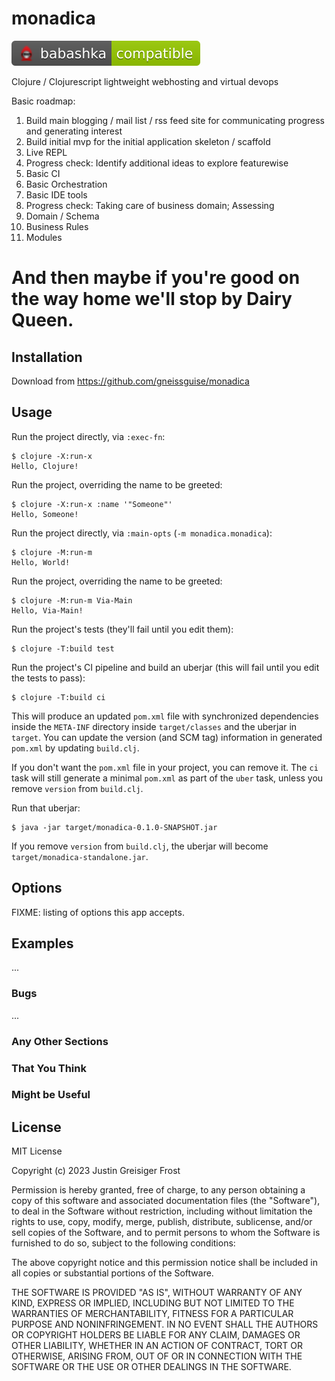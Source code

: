 # monadica
[![bb compatible](https://raw.githubusercontent.com/babashka/babashka/master/logo/badge.svg)](https://babashka.org)

Clojure / Clojurescript lightweight webhosting and virtual devops


Basic roadmap:
1. Build main blogging / mail list / rss feed site for communicating progress and generating interest
2. Build initial mvp for the initial application skeleton / scaffold
3. Live REPL
4. Progress check: Identify additional ideas to explore featurewise
5. Basic CI 
6. Basic Orchestration
7. Basic IDE tools
8. Progress check: Taking care of business domain; Assessing
9. Domain / Schema
10. Business Rules
11. Modules

And then maybe if you're good on the way home we'll stop by Dairy Queen.
==

## Installation

Download from https://github.com/gneissguise/monadica

## Usage

Run the project directly, via `:exec-fn`:

    $ clojure -X:run-x
    Hello, Clojure!

Run the project, overriding the name to be greeted:

    $ clojure -X:run-x :name '"Someone"'
    Hello, Someone!

Run the project directly, via `:main-opts` (`-m monadica.monadica`):

    $ clojure -M:run-m
    Hello, World!

Run the project, overriding the name to be greeted:

    $ clojure -M:run-m Via-Main
    Hello, Via-Main!

Run the project's tests (they'll fail until you edit them):

    $ clojure -T:build test

Run the project's CI pipeline and build an uberjar (this will fail until you edit the tests to pass):

    $ clojure -T:build ci

This will produce an updated `pom.xml` file with synchronized dependencies inside the `META-INF`
directory inside `target/classes` and the uberjar in `target`. You can update the version (and SCM tag)
information in generated `pom.xml` by updating `build.clj`.

If you don't want the `pom.xml` file in your project, you can remove it. The `ci` task will
still generate a minimal `pom.xml` as part of the `uber` task, unless you remove `version`
from `build.clj`.

Run that uberjar:

    $ java -jar target/monadica-0.1.0-SNAPSHOT.jar

If you remove `version` from `build.clj`, the uberjar will become `target/monadica-standalone.jar`.

## Options

FIXME: listing of options this app accepts.

## Examples

...

### Bugs

...

### Any Other Sections
### That You Think
### Might be Useful

## License
MIT License

Copyright (c) 2023 Justin Greisiger Frost

Permission is hereby granted, free of charge, to any person obtaining a copy
of this software and associated documentation files (the "Software"), to deal
in the Software without restriction, including without limitation the rights
to use, copy, modify, merge, publish, distribute, sublicense, and/or sell
copies of the Software, and to permit persons to whom the Software is
furnished to do so, subject to the following conditions:

The above copyright notice and this permission notice shall be included in all
copies or substantial portions of the Software.

THE SOFTWARE IS PROVIDED "AS IS", WITHOUT WARRANTY OF ANY KIND, EXPRESS OR
IMPLIED, INCLUDING BUT NOT LIMITED TO THE WARRANTIES OF MERCHANTABILITY,
FITNESS FOR A PARTICULAR PURPOSE AND NONINFRINGEMENT. IN NO EVENT SHALL THE
AUTHORS OR COPYRIGHT HOLDERS BE LIABLE FOR ANY CLAIM, DAMAGES OR OTHER
LIABILITY, WHETHER IN AN ACTION OF CONTRACT, TORT OR OTHERWISE, ARISING FROM,
OUT OF OR IN CONNECTION WITH THE SOFTWARE OR THE USE OR OTHER DEALINGS IN THE
SOFTWARE.
